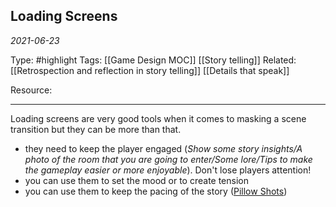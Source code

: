 ## Loading Screens 
*2021-06-23*

Type: #highlight 
Tags: [[Game Design MOC]] [[Story telling]]
Related: [[Retrospection and reflection in story telling]] [[Details that speak]]

Resource: 

---
Loading screens are very good tools when it comes to masking a scene transition but they can be more than that.

- they need to keep the player engaged (*Show some story insights/A photo of the room that you are going to enter/Some lore/Tips to make the gameplay easier or more enjoyable*). Don't lose players attention!
- you can use them to set the mood or to create tension
- you can use them to keep the pacing of the story ([Pillow Shots](https://www.youtube.com/watch?v=LhQwFxhiVQs))